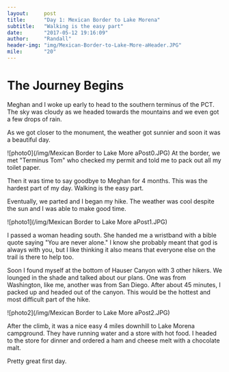 ```yaml
---
layout:     post
title:      "Day 1: Mexican Border to Lake Morena"
subtitle:   "Walking is the easy part"
date:       "2017-05-12 19:16:09"
author:     "Randall"
header-img: "img/Mexican-Border-to-Lake-More-aHeader.JPG"
mile:       "20"
---
```

# The Journey Begins
Meghan and I woke up early to head to the southern terminus of the PCT. The sky was cloudy as we headed towards the mountains and we even got a few drops of rain.

As we got closer to the monument, the weather got sunnier and soon it was a beautiful day.

![photo0](/img/Mexican Border to Lake More aPost0.JPG)
At the border, we met "Terminus Tom" who checked my permit and told me to pack out all my toilet paper.

Then it was time to say goodbye to Meghan for 4 months. This was the hardest part of my day. Walking is the easy part.

Eventually, we parted and I began my hike. The weather was cool despite the sun and I was able to make good time.

![photo1](/img/Mexican Border to Lake More aPost1.JPG)

I passed a woman heading south. She handed me a wristband with a bible quote saying "You are never alone." I know she probably meant that god is always with you, but I like thinking it also means that everyone else on the trail is there to help too.

Soon I found myself at the bottom of Hauser Canyon with 3 other hikers. We lounged in the shade and talked about our plans. One was from Washington, like me, another was from San Diego. After about 45 minutes, I packed up and headed out of the canyon. This would be the hottest and most difficult part of the hike.

![photo2](/img/Mexican Border to Lake More aPost2.JPG)

After the climb, it was a nice easy 4 miles downhill to Lake Morena campground. They have running water and a store with hot food. I headed to the store for dinner and ordered a ham and cheese melt with a chocolate malt.

Pretty great first day.
